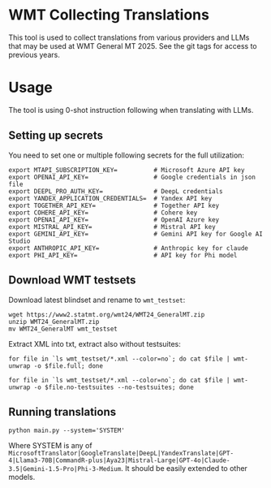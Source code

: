 # WMT Collecting Translations

This tool is used to collect translations from various providers and LLMs that may be used at WMT General MT 2025.
See the git tags for access to previous years.


# Usage

The tool is using 0-shot instruction following when translating with LLMs.

## Setting up secrets

You need to set one or multiple following secrets for the full utilization:

```
export MTAPI_SUBSCRIPTION_KEY=          # Microsoft Azure API key
export OPENAI_API_KEY=                  # Google credentials in json file
export DEEPL_PRO_AUTH_KEY=              # DeepL credentials
export YANDEX_APPLICATION_CREDENTIALS=  # Yandex API key
export TOGETHER_API_KEY=                # Together API key
export COHERE_API_KEY=                  # Cohere key
export OPENAI_API_KEY=                  # OpenAI Azure key
export MISTRAL_API_KEY=                 # Mistral API key
export GEMINI_API_KEY=                  # Gemini API key for Google AI Studio
export ANTHROPIC_API_KEY=               # Anthropic key for claude
export PHI_API_KEY=                     # API key for Phi model
```


## Download WMT testsets

Download latest blindset and rename to `wmt_testset`:
```
wget https://www2.statmt.org/wmt24/WMT24_GeneralMT.zip
unzip WMT24_GeneralMT.zip
mv WMT24_GeneralMT wmt_testset
```

Extract XML into txt, extract also without testsuites:

```
for file in `ls wmt_testset/*.xml --color=no`; do cat $file | wmt-unwrap -o $file.full; done

for file in `ls wmt_testset/*.xml --color=no`; do cat $file | wmt-unwrap -o $file.no-testsuites --no-testsuites; done
```


## Running translations

```
python main.py --system='SYSTEM'
```

Where SYSTEM is any of `MicrosoftTranslator|GoogleTranslate|DeepL|YandexTranslate|GPT-4|Llama3-70B|CommandR-plus|Aya23|Mistral-Large|GPT-4o|Claude-3.5|Gemini-1.5-Pro|Phi-3-Medium`. It should be easily extended to other models.

